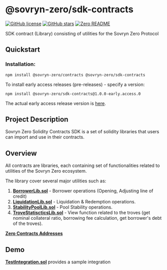 # @sovryn-zero/sdk-contracts  

[![GitHub license](https://img.shields.io/github/license/DistributedCollective/zero)](/LICENSE)
[![GitHub stars](https://img.shields.io/github/stars/DistributedCollective/zero)](https://github.com/DistributedCollective/zero/stargazers)
[![Zero README](https://img.shields.io/badge/readme-gray?style=flat&logo=ZeroMQ&logoColor=green&link=/README.md)](/README.md)  

  SDK contract (Library) consisting of utilities for the Sovryn Zero Protocol

## Quickstart
### Installation:

  ```shell 
  npm install @sovryn-zero/contracts @sovryn-zero/sdk-contracts
  ```

  To install early access releases (pre-releases) - specify a version:   
  ```
  npm install @sovryn-zero/sdk-contracts@1.0.0-early.access.0
  ```  

  The actual early access release version is [here](https://github.com/DistributedCollective/zero/blob/sdk-early-access/packages/sdk-contracts/package.json#L3).  

## Project Description
  Sovryn Zero Solidity Contracts SDK is a set of solidity libraries that users can import and use in their contracts.  

## Overview
  All contracts are libraries, each containing set of functionalities related to utilities of the Sovryn Zero ecosystem.

  The library cover several major utilities such as:

  1. **[BorrowerLib.sol](./docs/BorrowerLib.md)** - Borrower operations (Opening, Adjusting line of credit)
  2. **[LiquidationLib.sol](./docs/LiquidationLib.md)** - Liquidation & Redemption operations.
  3. **[StabilityPoolLib.sol](./docs/StabilityPoolLib.md)** - Pool Stability operations.
  4. **[TroveStatiscticsLib.sol](./docs/TroveStatisticsLib.md)** - View function related to the troves (get nominal collateral ratio, borrowing fee calculation, get borrower's debt of the troves).
   
  **[Zero Contracts Addresses](./docs/Addresses.md)**

## Demo
  **[TestIntegration.sol](./docs/IntegrationExample.md)** provides a sample integration
